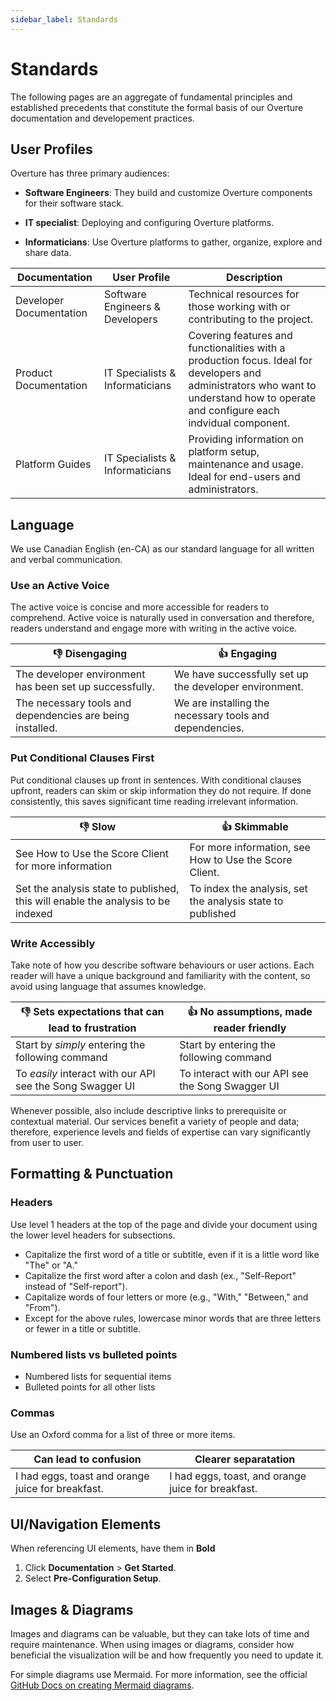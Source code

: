 ```yaml
---
sidebar_label: Standards
---
```


# Standards

The following pages are an aggregate of fundamental principles and established precedents that constitute the formal basis of our Overture documentation and developement practices.

## User Profiles

Overture has three primary audiences:

- **Software Engineers**: They build and customize Overture components for their software stack.

- **IT specialist**: Deploying and configuring Overture platforms.

- **Informaticians**: Use Overture platforms to gather, organize, explore and share data.

| Documentation | User Profile | Description
|---|---|---|
| Developer Documentation | Software Engineers & Developers | Technical resources for those working with or contributing to the project. |
| Product Documentation | IT Specialists & Informaticians | Covering features and functionalities with a production focus. Ideal for developers and administrators who want to understand how to operate and configure each indvidual component. |
| Platform Guides | IT Specialists & Informaticians | Providing information on platform setup, maintenance and usage. Ideal for end-users and administrators. |

## Language

We use Canadian English (en-CA) as our standard language for all written and verbal communication.

### Use an Active Voice

The active voice is concise and more accessible for readers to comprehend. Active voice is naturally used in conversation and therefore, readers understand and engage more with writing in the active voice.

| 👎 Disengaging| 👍 Engaging|
|---|---|
|The developer environment has been set up successfully.|We have successfully set up the developer environment.|
|The necessary tools and dependencies are being installed.|We are installing the necessary tools and dependencies.|

### Put Conditional Clauses First

Put conditional clauses up front in sentences. With conditional clauses upfront, readers can skim or skip information they do not require. If done consistently, this saves significant time reading irrelevant information.

| 👎 Slow | 👍 Skimmable |
|---|---|
|See How to Use the Score Client for more information | For more information, see How to Use the Score Client.|
| Set the analysis state to published, this will enable the analysis to be indexed| To index the analysis, set the analysis state to published |

### Write Accessibly

Take note of how you describe software behaviours or user actions. Each reader will have a unique background and familiarity with the content, so avoid using language that assumes knowledge.

| 👎 Sets expectations that can lead to frustration| 👍 No assumptions, made reader friendly|
|---|---|
|Start by *simply* entering the following command|Start by entering the following command|
|To *easily* interact with our API see the Song Swagger UI| To interact with our API see the Song Swagger UI|

Whenever possible, also include descriptive links to prerequisite or contextual material. Our services benefit a variety of people and data; therefore, experience levels and fields of expertise can vary significantly from user to user. 

## Formatting & Punctuation

### Headers

Use level 1 headers at the top of the page and divide your document using the lower level headers for subsections.

- Capitalize the first word of a title or subtitle, even if it is a little word like "The" or "A."
- Capitalize the first word after a colon and dash (ex., "Self-Report" instead of "Self-report").
- Capitalize words of four letters or more (e.g., "With," "Between," and "From").
- Except for the above rules, lowercase minor words that are three letters or fewer in a title or subtitle.

### Numbered lists vs bulleted points

- Numbered lists for sequential items
- Bulleted points for all other lists

### Commas

Use an Oxford comma for a list of three or more items.

| Can lead to confusion | Clearer separatation |
|---|---|
|I had eggs, toast and orange juice for breakfast.|I had eggs, toast, and orange juice for breakfast.|

## UI/Navigation Elements

When referencing UI elements, have them in **Bold**  

1. Click **Documentation** > **Get Started**.
2. Select **Pre-Configuration Setup**.

## Images & Diagrams

Images and diagrams can be valuable, but they can take lots of time and require maintenance. When using images or diagrams, consider how beneficial the visualization will be and how frequently you need to update it. 

For simple diagrams use Mermaid. For more information, see the official [GitHub Docs on creating Mermaid diagrams](https://docs.github.com/en/get-started/writing-on-github/working-with-advanced-formatting/creating-diagrams).


